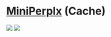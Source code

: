# [MiniPerplx](https://github.com/zaidmukaddam/miniperplx) (Cache)

![](https://img.shields.io/github/license/zaidmukaddam/miniperplx)
![](https://img.shields.io/badge/Vercel-black?style=flat&logo=Vercel&logoColor=white)